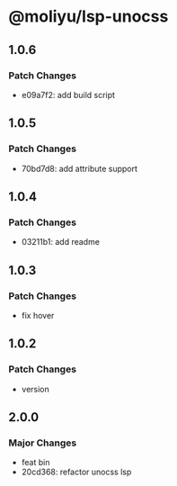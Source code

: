 # @moliyu/lsp-unocss

## 1.0.6

### Patch Changes

- e09a7f2: add build script

## 1.0.5

### Patch Changes

- 70bd7d8: add attribute support

## 1.0.4

### Patch Changes

- 03211b1: add readme

## 1.0.3

### Patch Changes

- fix hover

## 1.0.2

### Patch Changes

- version

## 2.0.0

### Major Changes

- feat bin
- 20cd368: refactor unocss lsp

